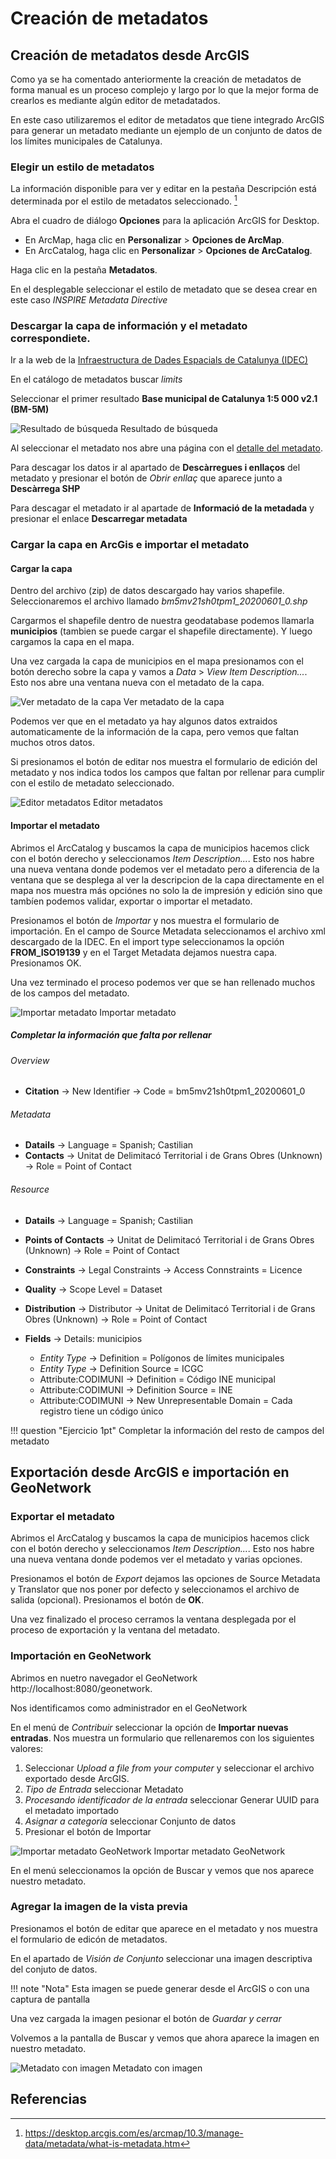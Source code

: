 # Creación de metadatos

## Creación de metadatos desde ArcGIS

Como ya se ha comentado anteriormente la creación de metadatos de forma manual es un proceso complejo y largo por lo que la mejor forma de crearlos es mediante algún editor de metadatados. 

En este caso utilizaremos el editor de metadatos que tiene integrado ArcGIS para generar un metadato mediante un ejemplo de un conjunto de datos de los límites municipales de Catalunya. 

### Elegir un estilo de metadatos

La información disponible para ver y editar en la pestaña Descripción está determinada por el estilo de metadatos seleccionado. [^1]

Abra el cuadro de diálogo **Opciones** para la aplicación ArcGIS for Desktop. 

* En ArcMap, haga clic en **Personalizar** > **Opciones de ArcMap**.
* En ArcCatalog, haga clic en **Personalizar** > **Opciones de ArcCatalog**.

Haga clic en la pestaña **Metadatos**.

En el desplegable seleccionar el estilo de metadato que se desea crear en este caso *INSPIRE Metadata Directive*

### Descargar la capa de información y el metadato correspondiete.

Ir a la web de la [Infraestructura de Dades Espacials de Catalunya (IDEC)](https://ide.cat/)

En el catálogo de metadatos buscar *limits*

Seleccionar el primer resultado **Base municipal de Catalunya 1:5 000 v2.1 (BM-5M)**

![Resultado de búsqueda](img/idec_limits.png "Resultado de búsqueda")
Resultado de búsqueda 

Al seleccionar el metadato nos abre una página con el [detalle del metadato](https://ide.cat/geonetwork/srv/cat/catalog.search#/metadata/base-municipal-5k-v2r1).

Para descagar los datos ir al apartado de **Descàrregues i enllaços** del metadato y presionar el botón de *Obrir enllaç* que aparece junto a **Descàrrega SHP**

Para descagar el metadato ir al apartade de **Informació de la metadada** y presionar el enlace **Descarregar metadata**

### Cargar la capa en ArcGis e importar el metadato

#### Cargar la capa

Dentro del archivo (zip) de datos descargado hay varios shapefile. Seleccionaremos el archivo llamado *bm5mv21sh0tpm1_20200601_0.shp*

Cargarmos el shapefile dentro de nuestra geodatabase podemos llamarla **municipios** (tambien se puede cargar el shapefile directamente). Y luego cargamos la capa en el mapa.

Una vez cargada la capa de municipios en el mapa presionamos con el botón derecho sobre la capa y vamos a *Data* > *View Item Description...*. Esto nos abre una ventana nueva con el metadato de la capa.

![Ver metadato de la capa](img/arcgis_view_description.png "Ver metadato de la capa")
Ver metadato de la capa

Podemos ver que en el metadato ya hay algunos datos extraidos automaticamente de la información de la capa, pero vemos que faltan muchos otros datos.

Si presionamos el botón de editar nos muestra el formulario de edición del metadato y nos indica todos los campos que faltan por rellenar para cumplir con el estilo de metadato seleccionado.

![Editor metadatos](img/arcgis_metadata_editor.png "Editor metadatos")
Editor metadatos

#### Importar el metadato

Abrimos el ArcCatalog y buscamos la capa de municipios hacemos click con el botón derecho y seleccionamos *Item Description...*. Esto nos habre una nueva ventana donde podemos ver el metadato pero a diferencia de la ventana que se desplega al ver la descripcion de la capa directamente en el mapa nos muestra más opciónes no solo la de impresión y edición sino que tambíen podemos validar, exportar o importar el metadato. 

Presionamos el botón de *Importar* y nos muestra el formulario de importación. En el campo de Source Metadata seleccionamos el archivo xml descargado de la IDEC. En el import type seleccionamos la opción **FROM_ISO19139** y en el Target Metadata dejamos nuestra capa. Presionamos OK.

Una vez terminado el proceso podemos ver que se han rellenado muchos de los campos del metadato.

![Importar metadato](img/arcgis_importar_metadato.png "Importar metadato")
Importar metadato

##### Completar la información que falta por rellenar

###### Overview

* **Citation** -> New Identifier -> Code = bm5mv21sh0tpm1_20200601_0

###### Metadata

* **Datails** -> Language = Spanish; Castilian
* **Contacts** -> Unitat de Delimitacó Territorial i de Grans Obres (Unknown) -> Role = Point of Contact

###### Resource

* **Datails** -> Language = Spanish; Castilian
* **Points of Contacts** -> Unitat de Delimitacó Territorial i de Grans Obres (Unknown) -> Role = Point of Contact
* **Constraints** -> Legal Constraints -> Access Connstraints = Licence
* **Quality** -> Scope Level = Dataset
* **Distribution** -> Distributor -> Unitat de Delimitacó Territorial i de Grans Obres (Unknown) -> Role = Point of Contact
* **Fields** -> Details: municipios
    
    * *Entity Type* -> Definition = Polígonos de límites municipales
    * *Entity Type* -> Definition Source = ICGC
    * Attribute:CODIMUNI -> Definition = Código INE municipal
    * Attribute:CODIMUNI -> Definition Source = INE
    * Attribute:CODIMUNI -> New Unrepresentable Domain = Cada registro tiene un código único

!!! question "Ejercicio 1pt"
    Completar la información del resto de campos del metadato

## Exportación desde ArcGIS e importación en GeoNetwork

### Exportar el metadato

Abrimos el ArcCatalog y buscamos la capa de municipios hacemos click con el botón derecho y seleccionamos *Item Description...*. Esto nos habre una nueva ventana donde podemos ver el metadato y varias opciones.

Presionamos el botón de *Export* dejamos las opciones de Source Metadata y Translator que nos poner por defecto y seleccionamos el archivo de salida (opcional). Presionamos el botón de **OK**.

Una vez finalizado el proceso cerramos la ventana desplegada por el proceso de exportación y la ventana del metadato.

### Importación en GeoNetwork

Abrimos en nuetro navegador el GeoNetwork http://localhost:8080/geonetwork.

Nos identificamos como administrador en el GeoNetwork

En el menú de *Contribuir* seleccionar la opción de **Importar nuevas entradas**. Nos muestra un formulario que rellenaremos con los siguientes valores:

1. Seleccionar *Upload a file from your computer* y seleccionar el archivo exportado desde ArcGIS.
2. *Tipo de Entrada* seleccionar Metadato
3. *Procesando identificador de la entrada* seleccionar Generar UUID para el metadato importado
4. *Asignar a categoría* seleccionar Conjunto de datos
5. Presionar el botón de Importar 

![Importar metadato GeoNetwork](img/geonetwork_import_metadata.png "Importar metadato GeoNetwork")
Importar metadato GeoNetwork

En el menú seleccionamos la opción de Buscar y vemos que nos aparece nuestro metadato.

### Agregar la imagen de la vista previa

Presionamos el botón de editar que aparece en el metadato y nos muestra el formulario de edicón de metadatos.

En el apartado de *Visión de Conjunto* seleccionar una imagen descriptiva del conjuto de datos.

!!! note "Nota"
    Esta imagen se puede generar desde el ArcGIS o con una captura de pantalla

Una vez cargada la imagen pesionar el botón de *Guardar y cerrar*

Volvemos a la pantalla de Buscar y vemos que ahora aparece la imagen en nuestro metadato.

![Metadato con imagen](img/geonetwork_metadata_image.png "Metadato con imagen")
Metadato con imagen


## Referencias

[^1]: https://desktop.arcgis.com/es/arcmap/10.3/manage-data/metadata/what-is-metadata.htm